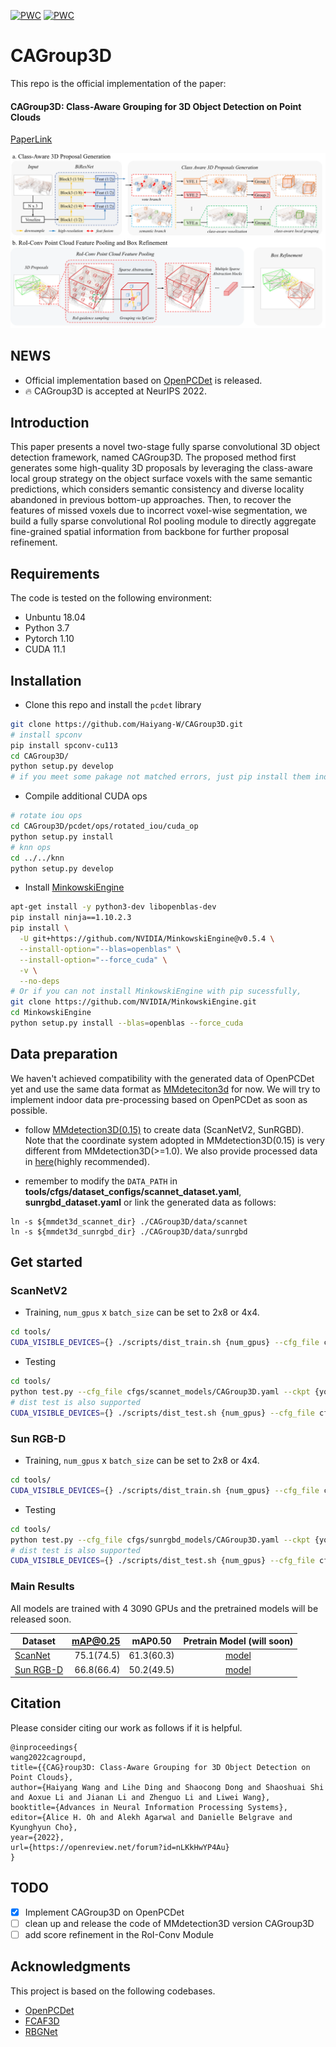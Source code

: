 [![PWC](https://img.shields.io/endpoint.svg?url=https://paperswithcode.com/badge/cagroup3d-class-aware-grouping-for-3d-object/3d-object-detection-on-scannetv2)](https://paperswithcode.com/sota/3d-object-detection-on-scannetv2?p=cagroup3d-class-aware-grouping-for-3d-object)
[![PWC](https://img.shields.io/endpoint.svg?url=https://paperswithcode.com/badge/cagroup3d-class-aware-grouping-for-3d-object/3d-object-detection-on-sun-rgbd-val)](https://paperswithcode.com/sota/3d-object-detection-on-sun-rgbd-val?p=cagroup3d-class-aware-grouping-for-3d-object)

# CAGroup3D

This repo is the official implementation of the paper:
#### CAGroup3D: Class-Aware Grouping for 3D Object Detection on Point Clouds
[PaperLink](https://arxiv.org/abs/2210.04264)

<img src="CAGroup3D.jpg">

## NEWS
- Official implementation based on [OpenPCDet](https://github.com/open-mmlab/OpenPCDet) is released.
- 🔥 CAGroup3D is accepted at NeurIPS 2022.

## Introduction
This paper presents a novel two-stage fully sparse convolutional 3D object detection framework, named CAGroup3D. The proposed method first generates some high-quality 3D proposals by leveraging the class-aware local group strategy on the object surface voxels with the same semantic predictions, which considers semantic consistency and diverse locality abandoned in previous bottom-up approaches. Then, to recover the features of missed voxels due to incorrect voxel-wise segmentation, we build a fully sparse convolutional RoI pooling module to directly aggregate fine-grained spatial information from backbone for further proposal refinement.
## Requirements
The code is tested on the following environment:

- Unbuntu 18.04
- Python 3.7
- Pytorch 1.10
- CUDA 11.1
## Installation

- Clone this repo and install the `pcdet` library
```bash
git clone https://github.com/Haiyang-W/CAGroup3D.git
# install spconv
pip install spconv-cu113
cd CAGroup3D/
python setup.py develop
# if you meet some pakage not matched errors, just pip install them individually before install pcdet
```

- Compile additional CUDA ops
```bash
# rotate iou ops
cd CAGroup3D/pcdet/ops/rotated_iou/cuda_op
python setup.py install
# knn ops
cd ../../knn
python setup.py develop
```

- Install [MinkowskiEngine](https://github.com/NVIDIA/MinkowskiEngine)
```bash
apt-get install -y python3-dev libopenblas-dev
pip install ninja==1.10.2.3
pip install \
  -U git+https://github.com/NVIDIA/MinkowskiEngine@v0.5.4 \
  --install-option="--blas=openblas" \
  --install-option="--force_cuda" \
  -v \
  --no-deps
# Or if you can not install MinkowskiEngine with pip sucessfully,
git clone https://github.com/NVIDIA/MinkowskiEngine.git
cd MinkowskiEngine
python setup.py install --blas=openblas --force_cuda
```

## Data preparation
We haven't achieved compatibility with the generated data of OpenPCDet yet and use the same data format as [MMdeteciton3d](https://github.com/open-mmlab/mmdetection3d) for now. We will try to implement indoor data pre-processing based on OpenPCDet as soon as possible.
- follow  [MMdetection3D(0.15)](https://github.com/open-mmlab/mmdetection3d) to create data (ScanNetV2, SunRGBD). Note that the coordinate system adopted in MMdetection3D(0.15) is very different from MMdetection3D(>=1.0). We also provide processed data in [here](https://drive.google.com/drive/folders/1sKvq4WBSEb4CWMdCTN6lCHLXnn3NwUv_)(highly recommended).


- remember to modify the `DATA_PATH` in **tools/cfgs/dataset_configs/scannet_dataset.yaml**, **sunrgbd_dataset.yaml** or link the generated data as follows:
```shell
ln -s ${mmdet3d_scannet_dir} ./CAGroup3D/data/scannet
ln -s ${mmdet3d_sunrgbd_dir} ./CAGroup3D/data/sunrgbd
``` 

## Get started
### ScanNetV2
- Training, `num_gpus` x `batch_size` can be set to 2x8 or 4x4.
```bash
cd tools/
CUDA_VISIBLE_DEVICES={} ./scripts/dist_train.sh {num_gpus} --cfg_file cfgs/scannet_models/CAGroup3D.yaml --ckpt_save_interval 1 --extra_tag {your name} --fix_random_seed
```

- Testing
```bash
cd tools/
python test.py --cfg_file cfgs/scannet_models/CAGroup3D.yaml --ckpt {your pth}
# dist test is also supported
CUDA_VISIBLE_DEVICES={} ./scripts/dist_test.sh {num_gpus} --cfg_file cfgs/scannet_models/CAGroup3D.yaml --ckpt {your pth}
```
### Sun RGB-D
- Training, `num_gpus` x `batch_size` can be set to 2x8 or 4x4.
```bash
cd tools/
CUDA_VISIBLE_DEVICES={} ./scripts/dist_train.sh {num_gpus} --cfg_file cfgs/sunrgbd_models/CAGroup3D.yaml --ckpt_save_interval 1 --extra_tag {your name} --fix_random_seed
```

- Testing
```bash
cd tools/
python test.py --cfg_file cfgs/sunrgbd_models/CAGroup3D.yaml --ckpt {your pth}
# dist test is also supported
CUDA_VISIBLE_DEVICES={} ./scripts/dist_test.sh {num_gpus} --cfg_file cfgs/sunrgbd_models/CAGroup3D.yaml --ckpt {your pth}
```

### Main Results
All models are trained with 4 3090 GPUs and the pretrained models will be released soon.

|   Dataset | mAP@0.25 | mAP0.50 | Pretrain Model (will soon) |
|----------|----------:|:-------:|:-------:|
| [ScanNet](tools/cfgs/scannet_models/CAGroup3D.yaml) | 75.1(74.5)  |	61.3(60.3) | [model](https://github.com/Haiyang-W/CAGroup3D) |
| [Sun RGB-D](tools/cfgs/sunrgbd_models/CAGroup3D.yaml) | 66.8(66.4)   |	50.2(49.5) | [model](https://github.com/Haiyang-W/CAGroup3D) |

## Citation
Please consider citing our work as follows if it is helpful.
```
@inproceedings{
wang2022cagroupd,
title={{CAG}roup3D: Class-Aware Grouping for 3D Object Detection on Point Clouds},
author={Haiyang Wang and Lihe Ding and Shaocong Dong and Shaoshuai Shi and Aoxue Li and Jianan Li and Zhenguo Li and Liwei Wang},
booktitle={Advances in Neural Information Processing Systems},
editor={Alice H. Oh and Alekh Agarwal and Danielle Belgrave and Kyunghyun Cho},
year={2022},
url={https://openreview.net/forum?id=nLKkHwYP4Au}
}
```

## TODO

- [x] Implement CAGroup3D on OpenPCDet
- [ ] clean up and release the code of MMdetection3D version CAGroup3D
- [ ] add score refinement in the RoI-Conv Module

## Acknowledgments
This project is based on the following codebases.
* [OpenPCDet](https://github.com/open-mmlab/OpenPCDet)
* [FCAF3D](https://github.com/SamsungLabs/fcaf3d)
* [RBGNet](https://github.com/Haiyang-W/RBGNet)
